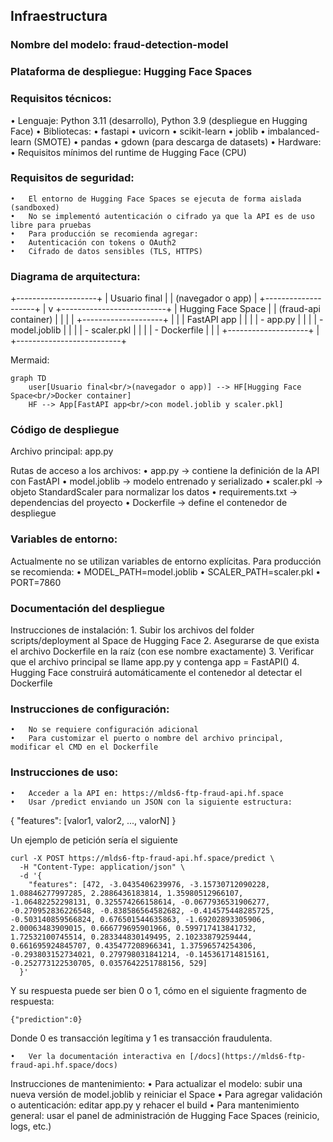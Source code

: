 ## Infraestructura

### Nombre del modelo: fraud-detection-model

### Plataforma de despliegue: Hugging Face Spaces

### Requisitos técnicos:
•	Lenguaje: Python 3.11 (desarrollo), Python 3.9 (despliegue en Hugging Face)
•	Bibliotecas:
	•	fastapi
	•	uvicorn
	•	scikit-learn
	•	joblib
	•	imbalanced-learn (SMOTE)
	•	pandas
	•	gdown (para descarga de datasets)
•	Hardware:
	•	Requisitos mínimos del runtime de Hugging Face (CPU)

### Requisitos de seguridad:
	•	El entorno de Hugging Face Spaces se ejecuta de forma aislada (sandboxed)
	•	No se implementó autenticación o cifrado ya que la API es de uso libre para pruebas
	•	Para producción se recomienda agregar:
	•	Autenticación con tokens o OAuth2
	•	Cifrado de datos sensibles (TLS, HTTPS)

### Diagrama de arquitectura:
+--------------------+
|  Usuario final     |
|  (navegador o app) |
+--------------------+
          |
          v
+--------------------------+
|  Hugging Face Space      |
|  (fraud-api container)   |
|                          |
|  +--------------------+  |
|  |  FastAPI app       |  |
|  |  - app.py          |  |
|  |  - model.joblib    |  |
|  |  - scaler.pkl      |  |
|  |  - Dockerfile      |  |
|  +--------------------+  |
+--------------------------+

Mermaid: 
```mermaid
graph TD
    user[Usuario final<br/>(navegador o app)] --> HF[Hugging Face Space<br/>Docker container]
    HF --> App[FastAPI app<br/>con model.joblib y scaler.pkl]
```

### Código de despliegue

Archivo principal: app.py

Rutas de acceso a los archivos:
	•	app.py → contiene la definición de la API con FastAPI
	•	model.joblib → modelo entrenado y serializado
	•	scaler.pkl → objeto StandardScaler para normalizar los datos
	•	requirements.txt → dependencias del proyecto
	•	Dockerfile → define el contenedor de despliegue

### Variables de entorno:
Actualmente no se utilizan variables de entorno explícitas. Para producción se recomienda:
	•	MODEL_PATH=model.joblib
	•	SCALER_PATH=scaler.pkl
	•	PORT=7860

### Documentación del despliegue

Instrucciones de instalación:
	1.	Subir los archivos del folder scripts/deployment al Space de Hugging Face
	2.	Asegurarse de que exista el archivo Dockerfile en la raíz (con ese nombre exactamente)
	3.	Verificar que el archivo principal se llame app.py y contenga app = FastAPI()
	4.	Hugging Face construirá automáticamente el contenedor al detectar el Dockerfile

### Instrucciones de configuración:
	•	No se requiere configuración adicional
	•	Para customizar el puerto o nombre del archivo principal, modificar el CMD en el Dockerfile

### Instrucciones de uso:
    •	Acceder a la API en: https://mlds6-ftp-fraud-api.hf.space
	•	Usar /predict enviando un JSON con la siguiente estructura:

{
  "features": [valor1, valor2, ..., valorN]
}

Un ejemplo de petición sería el siguiente 
```
curl -X POST https://mlds6-ftp-fraud-api.hf.space/predict \
  -H "Content-Type: application/json" \
  -d '{
    "features": [472, -3.0435406239976, -3.15730712090228, 1.08846277997285, 2.2886436183814, 1.35980512966107, -1.06482252298131, 0.325574266158614, -0.0677936531906277, -0.270952836226548, -0.838586564582682, -0.414575448285725, -0.503140859566824, 0.676501544635863, -1.69202893305906, 2.00063483909015, 0.666779695901966, 0.599717413841732, 1.72532100745514, 0.283344830149495, 2.10233879259444, 0.661695924845707, 0.435477208966341, 1.37596574254306, -0.293803152734021, 0.279798031841214, -0.145361714815161, -0.252773122530705, 0.0357642251788156, 529]
  }'
```

Y su respuesta puede ser bien 0 o 1, cómo en el siguiente fragmento de respuesta:
```
{"prediction":0}
```
Donde 0 es transacción legítima y 1 es transacción fraudulenta.


	•	Ver la documentación interactiva en [/docs](https://mlds6-ftp-fraud-api.hf.space/docs)

Instrucciones de mantenimiento:
	•	Para actualizar el modelo: subir una nueva versión de model.joblib y reiniciar el Space
	•	Para agregar validación o autenticación: editar app.py y rehacer el build
	•	Para mantenimiento general: usar el panel de administración de Hugging Face Spaces (reinicio, logs, etc.)